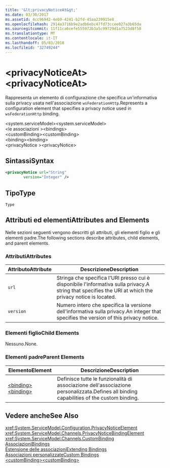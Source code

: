 ```yaml
---
title: '&lt;privacyNoticeAt&gt;'
ms.date: 03/30/2017
ms.assetid: 4cc96942-4eb9-4241-b2fd-45aa239915e8
ms.openlocfilehash: 2914a3716b9e2adb6ebc47fd73ccee027a3b65da
ms.sourcegitcommit: 11f11ca6cefe555972b3a5c99729d1a7523d8f50
ms.translationtype: MT
ms.contentlocale: it-IT
ms.lasthandoff: 05/03/2018
ms.locfileid: "32749244"
---
```

# <a name="ltprivacynoticeatgt"></a><span data-ttu-id="ff459-102">&lt;privacyNoticeAt&gt;</span><span class="sxs-lookup"><span data-stu-id="ff459-102">&lt;privacyNoticeAt&gt;</span></span>
<span data-ttu-id="ff459-103">Rappresenta un elemento di configurazione che specifica un'informativa sulla privacy usata nell'associazione `wsFederationHttp`.</span><span class="sxs-lookup"><span data-stu-id="ff459-103">Represents a configuration element that specifies a privacy notice used in `wsFederationHttp` binding.</span></span>  
  
 <span data-ttu-id="ff459-104">\<system.serviceModel></span><span class="sxs-lookup"><span data-stu-id="ff459-104">\<system.serviceModel></span></span>  
<span data-ttu-id="ff459-105">\<le associazioni ></span><span class="sxs-lookup"><span data-stu-id="ff459-105">\<bindings></span></span>  
<span data-ttu-id="ff459-106">\<customBinding></span><span class="sxs-lookup"><span data-stu-id="ff459-106">\<customBinding></span></span>  
<span data-ttu-id="ff459-107">\<binding></span><span class="sxs-lookup"><span data-stu-id="ff459-107">\<binding></span></span>  
<span data-ttu-id="ff459-108">\<privacyNotice ></span><span class="sxs-lookup"><span data-stu-id="ff459-108">\<privacyNotice></span></span>  
  
## <a name="syntax"></a><span data-ttu-id="ff459-109">Sintassi</span><span class="sxs-lookup"><span data-stu-id="ff459-109">Syntax</span></span>  
  
```xml  
<privacyNotice url="String"  
        version="Integer" />  
```  
  
## <a name="type"></a><span data-ttu-id="ff459-110">Tipo</span><span class="sxs-lookup"><span data-stu-id="ff459-110">Type</span></span>  
 `Type`  
  
## <a name="attributes-and-elements"></a><span data-ttu-id="ff459-111">Attributi ed elementi</span><span class="sxs-lookup"><span data-stu-id="ff459-111">Attributes and Elements</span></span>  
 <span data-ttu-id="ff459-112">Nelle sezioni seguenti vengono descritti gli attributi, gli elementi figlio e gli elementi padre.</span><span class="sxs-lookup"><span data-stu-id="ff459-112">The following sections describe attributes, child elements, and parent elements.</span></span>  
  
### <a name="attributes"></a><span data-ttu-id="ff459-113">Attributi</span><span class="sxs-lookup"><span data-stu-id="ff459-113">Attributes</span></span>  
  
|<span data-ttu-id="ff459-114">Attributo</span><span class="sxs-lookup"><span data-stu-id="ff459-114">Attribute</span></span>|<span data-ttu-id="ff459-115">Descrizione</span><span class="sxs-lookup"><span data-stu-id="ff459-115">Description</span></span>|  
|---------------|-----------------|  
|`url`|<span data-ttu-id="ff459-116">Stringa che specifica l'URI presso cui è disponibile l'informativa sulla privacy.</span><span class="sxs-lookup"><span data-stu-id="ff459-116">A string that specifies the URI at which the privacy notice is located.</span></span>|  
|`version`|<span data-ttu-id="ff459-117">Numero intero che specifica la versione dell'informativa sulla privacy.</span><span class="sxs-lookup"><span data-stu-id="ff459-117">An integer that specifies the version of this privacy notice.</span></span>|  
  
### <a name="child-elements"></a><span data-ttu-id="ff459-118">Elementi figlio</span><span class="sxs-lookup"><span data-stu-id="ff459-118">Child Elements</span></span>  
 <span data-ttu-id="ff459-119">Nessuno.</span><span class="sxs-lookup"><span data-stu-id="ff459-119">None.</span></span>  
  
### <a name="parent-elements"></a><span data-ttu-id="ff459-120">Elementi padre</span><span class="sxs-lookup"><span data-stu-id="ff459-120">Parent Elements</span></span>  
  
|<span data-ttu-id="ff459-121">Elemento</span><span class="sxs-lookup"><span data-stu-id="ff459-121">Element</span></span>|<span data-ttu-id="ff459-122">Descrizione</span><span class="sxs-lookup"><span data-stu-id="ff459-122">Description</span></span>|  
|-------------|-----------------|  
|[<span data-ttu-id="ff459-123">\<binding></span><span class="sxs-lookup"><span data-stu-id="ff459-123">\<binding></span></span>](../../../../../docs/framework/misc/binding.md)|<span data-ttu-id="ff459-124">Definisce tutte le funzionalità di associazione dell'associazione personalizzata.</span><span class="sxs-lookup"><span data-stu-id="ff459-124">Defines all binding capabilities of the custom binding.</span></span>|  
  
## <a name="see-also"></a><span data-ttu-id="ff459-125">Vedere anche</span><span class="sxs-lookup"><span data-stu-id="ff459-125">See Also</span></span>  
 <xref:System.ServiceModel.Configuration.PrivacyNoticeElement>  
 <xref:System.ServiceModel.Channels.PrivacyNoticeBindingElement>  
 <xref:System.ServiceModel.Channels.CustomBinding>  
 [<span data-ttu-id="ff459-126">Associazioni</span><span class="sxs-lookup"><span data-stu-id="ff459-126">Bindings</span></span>](../../../../../docs/framework/wcf/bindings.md)  
 [<span data-ttu-id="ff459-127">Estensione delle associazioni</span><span class="sxs-lookup"><span data-stu-id="ff459-127">Extending Bindings</span></span>](../../../../../docs/framework/wcf/extending/extending-bindings.md)  
 [<span data-ttu-id="ff459-128">Associazioni personalizzate</span><span class="sxs-lookup"><span data-stu-id="ff459-128">Custom Bindings</span></span>](../../../../../docs/framework/wcf/extending/custom-bindings.md)  
 [<span data-ttu-id="ff459-129">\<customBinding></span><span class="sxs-lookup"><span data-stu-id="ff459-129">\<customBinding></span></span>](../../../../../docs/framework/configure-apps/file-schema/wcf/custombinding.md)
